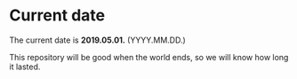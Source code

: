# Current date

The current date is **2019.05.01.** (YYYY.MM.DD.)

This repository will be good when the world ends, so we will know how long it lasted.